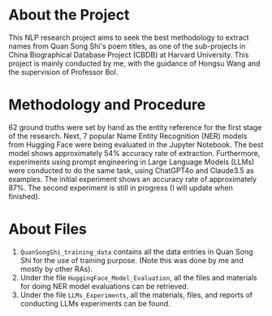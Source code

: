 # About the Project
This NLP research project aims to seek the best methodology to extract names from Quan Song Shi's poem titles, as one of the sub-projects in China Biographical Database Project (CBDB) at Harvard University. This project is mainly conducted by me, with the guidance of Hongsu Wang and the supervision of Professor Bol. 

# Methodology and Procedure
62 ground truths were set by hand as the entity reference for the first stage of the research. Next, 7 popular Name Entity Recognition (NER) models from Hugging Face were being evaluated in the Jupyter Notebook. The best model shows approximately 54% accuracy rate of extraction. Furthermore, experiments using prompt engineering in Large Language Models (LLMs) were conducted to do the same task, using ChatGPT4o and Claude3.5 as examples. The initial experiment shows an accuracy rate of approximately 87%. The second experiment is still in progress (I will update when finished).

# About Files
1) `QuanSongShi_training_data` contains all the data entries in Quan Song Shi for the use of training purpose. (Note this was done by me and mostly by other RAs).
1) Under the file `HuggingFace_Model_Evaluation`, all the files and materials for doing NER model evaluations can be retrieved.
3) Under the file `LLMs_Experiments`, all the materials, files, and reports of conducting LLMs experiments can be found. 
